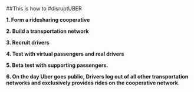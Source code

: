 ##This is how to #disruptUBER

**1. Form a ridesharing cooperative**

**2. Build a transportation network**

**3. Recruit drivers**

**4. Test with virtual passengers and real drivers**

**5. Beta test with supporting passengers.**

**6. On the day Uber goes public, Drivers log out of all other transportation networks and exclusively provides rides on the cooperative network.**